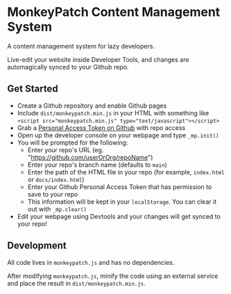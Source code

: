 # MonkeyPatch Content Management System

A content management system for lazy developers.

Live-edit your website inside Developer Tools, and changes are automagically synced to your Github repo.

## Get Started

* Create a Github repository and enable Github pages
* Include `dist/monkeypatch.min.js` in your HTML with something like `<script src="monkeypatch.min.js" type="text/javascript"></script>`
* Grab a [Personal Access Token on Github](https://github.com/settings/tokens) with repo access
* Open up the developer console on your webpage and type `_mp.init()`
* You will be prompted for the following:
  * Enter your repo's URL (eg. "https://github.com/userOrOrg/repoName")
  * Enter your repo's branch name (defaults to `main`)
  * Enter the path of the HTML file in your repo (for example, `index.html` or `docs/index.html`)
  * Enter your Github Personal Access Token that has permission to save to your repo
  * This information will be kept in your `localStorage`. You can clear it out with `_mp.clear()`
* Edit your webpage using Devtools and your changes will get synced to your repo!

## Development

All code lives in `monkeypatch.js` and has no dependencies.

After modifying `monkeypatch.js`, minify the code using an external service and place the result in `dist/monkeypatch.min.js`.
